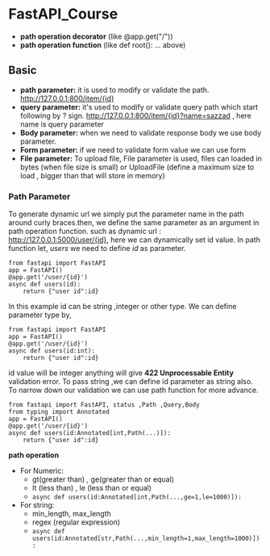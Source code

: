 # FastAPI_Course
- **path operation decorator** (like @app.get("/"))
- **path operation function**  (like def root(): ... above)
## Basic
- **path parameter:** it is used to modify or validate  the path.
  http://127.0.0.1:800/item/{id}
- **query parameter:** it's used to modify or validate query path which start following by ? sign.
 http://127.0.0.1:800/item/{id}?name=sazzad , here name is query parameter
- **Body parameter:** when we need to validate response body we use body parameter. 
- **Form parameter:** if we need to validate form value we can use form 
- **File parameter:** To upload file, File parameter is used,
files can loaded in bytes (when file size is small) or UploadFile (define a maximum size to load , bigger than that will store in memory)
### Path Parameter
To generate dynamic url we simply put the parameter name in the path around curly braces.then, we define the same parameter as an argument in path operation function.
such as dynamic url : http://127.0.0.1:5000/user/{id}, here we can dynamically set id value. 
In path function let, *users* we need to define *id* as parameter. 
```
from fastapi import FastAPI
app = FastAPI()
@app.get('/user/{id}')
async def users(id):
    return {"user id":id}
```
In this example id can be string ,integer or other type.
We can define parameter type by,
```
from fastapi import FastAPI
app = FastAPI()
@app.get('/user/{id}')
async def users(id:int):
    return {"user id":id}
```
id value will be integer anything will give **422 Unprocessable Entity** validation error. To pass string ,we can define id parameter as string also. 
To narrow down our validation we can use path function for more advance.
```
from fastapi import FastAPI, status ,Path ,Query,Body 
from typing import Annotated 
app = FastAPI()
@app.get('/user/{id}')
async def users(id:Annotated[int,Path(...)]):
    return {"user id":id}
```
**path operation**
- For Numeric:
  - gt(greater than) , ge(greater than or equal)
  - lt (less than) , le (less than or equal)
  - ```async def users(id:Annotated[int,Path(...,ge=1,le=1000)]): ```
- For string:
  - min_length, max_length
  - regex (regular expression)
  - ```async def users(id:Annotated[str,Path(...,min_length=1,max_length=1000)]): ```
